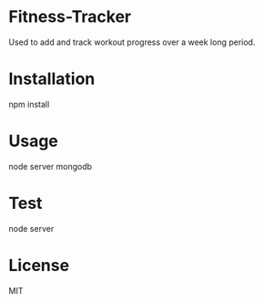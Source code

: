 # Fitness-Tracker
Used to add and track workout progress over a week long period.

# Installation
npm install

# Usage
node server
mongodb

# Test

node server

# License
MIT